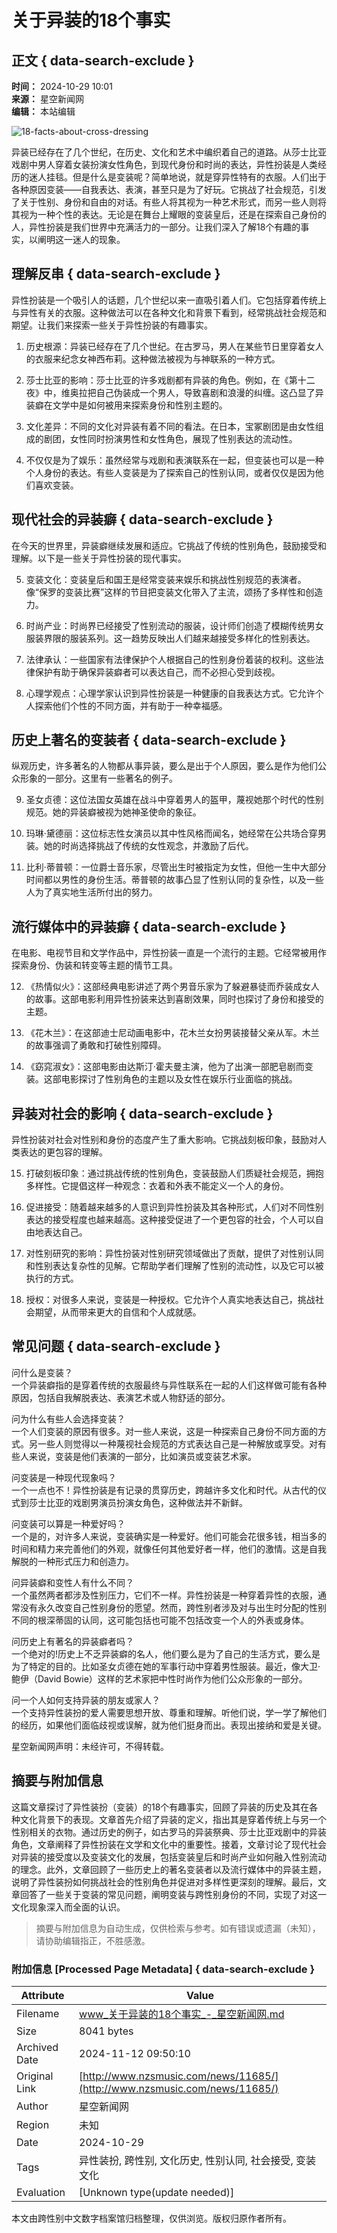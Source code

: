 # 关于异装的18个事实

## 正文 { data-search-exclude }


**时间：** 2024-10-29 10:01  
**来源：** 星空新闻网  
**编辑：** 本站编辑  

![18-facts-about-cross-dressing](http://www.nzsmusic.com/file/upload/202410/29/100108411.jpg)  

异装已经存在了几个世纪，在历史、文化和艺术中编织着自己的道路。从莎士比亚戏剧中男人穿着女装扮演女性角色，到现代身份和时尚的表达，异性扮装是人类经历的迷人挂毯。但是什么是变装呢？简单地说，就是穿异性特有的衣服。人们出于各种原因变装——自我表达、表演，甚至只是为了好玩。它挑战了社会规范，引发了关于性别、身份和自由的对话。有些人将其视为一种艺术形式，而另一些人则将其视为一种个性的表达。无论是在舞台上耀眼的变装皇后，还是在探索自己身份的人，异性扮装是我们世界中充满活力的一部分。让我们深入了解18个有趣的事实，以阐明这一迷人的现象。

## 理解反串 { data-search-exclude }

异性扮装是一个吸引人的话题，几个世纪以来一直吸引着人们。它包括穿着传统上与异性有关的衣服。这种做法可以在各种文化和背景下看到，经常挑战社会规范和期望。让我们来探索一些关于异性扮装的有趣事实。

1.  历史根源：异装已经存在了几个世纪。在古罗马，男人在某些节日里穿着女人的衣服来纪念女神西布莉。这种做法被视为与神联系的一种方式。
    
2.  莎士比亚的影响：莎士比亚的许多戏剧都有异装的角色。例如，在《第十二夜》中，维奥拉把自己伪装成一个男人，导致喜剧和浪漫的纠缠。这凸显了异装癖在文学中是如何被用来探索身份和性别主题的。
    
3.  文化差异：不同的文化对异装有着不同的看法。在日本，宝冢剧团是由女性组成的剧团，女性同时扮演男性和女性角色，展现了性别表达的流动性。
    
4.  不仅仅是为了娱乐：虽然经常与戏剧和表演联系在一起，但变装也可以是一种个人身份的表达。有些人变装是为了探索自己的性别认同，或者仅仅是因为他们喜欢变装。
    

## 现代社会的异装癖 { data-search-exclude }

在今天的世界里，异装癖继续发展和适应。它挑战了传统的性别角色，鼓励接受和理解。以下是一些关于异性扮装的现代事实。

5.  变装文化：变装皇后和国王是经常变装来娱乐和挑战性别规范的表演者。像“保罗的变装比赛”这样的节目把变装文化带入了主流，颂扬了多样性和创造力。
    
6.  时尚产业：时尚界已经接受了性别流动的服装，设计师们创造了模糊传统男女服装界限的服装系列。这一趋势反映出人们越来越接受多样化的性别表达。
    
7.  法律承认：一些国家有法律保护个人根据自己的性别身份着装的权利。这些法律保护有助于确保异装癖者可以表达自己，而不必担心受到歧视。
    
8.  心理学观点：心理学家认识到异性扮装是一种健康的自我表达方式。它允许个人探索他们个性的不同方面，并有助于一种幸福感。
    

## 历史上著名的变装者 { data-search-exclude }

纵观历史，许多著名的人物都从事异装，要么是出于个人原因，要么是作为他们公众形象的一部分。这里有一些著名的例子。

9.  圣女贞德：这位法国女英雄在战斗中穿着男人的盔甲，蔑视她那个时代的性别规范。她的异装癖被视为她神圣使命的象征。
    
10.  玛琳·黛德丽：这位标志性女演员以其中性风格而闻名，她经常在公共场合穿男装。她的时尚选择挑战了传统的女性观念，并激励了后代。
    
11.  比利·蒂普顿：一位爵士音乐家，尽管出生时被指定为女性，但他一生中大部分时间都以男性的身份生活。蒂普顿的故事凸显了性别认同的复杂性，以及一些人为了真实地生活所付出的努力。
    

## 流行媒体中的异装癖 { data-search-exclude }

在电影、电视节目和文学作品中，异性扮装一直是一个流行的主题。它经常被用作探索身份、伪装和转变等主题的情节工具。

12.  《热情似火》：这部经典电影讲述了两个男音乐家为了躲避暴徒而乔装成女人的故事。这部电影利用异性扮装来达到喜剧效果，同时也探讨了身份和接受的主题。
    
13.  《花木兰》：在这部迪士尼动画电影中，花木兰女扮男装接替父亲从军。木兰的故事强调了勇敢和打破性别障碍。
    
14.  《窈窕淑女》：这部电影由达斯汀·霍夫曼主演，他为了出演一部肥皂剧而变装。这部电影探讨了性别角色的主题以及女性在娱乐行业面临的挑战。
    

## 异装对社会的影响 { data-search-exclude }

异性扮装对社会对性别和身份的态度产生了重大影响。它挑战刻板印象，鼓励对人类表达的更包容的理解。

15.  打破刻板印象：通过挑战传统的性别角色，变装鼓励人们质疑社会规范，拥抱多样性。它提倡这样一种观念：衣着和外表不能定义一个人的身份。
    
16.  促进接受：随着越来越多的人意识到异性扮装及其各种形式，人们对不同性别表达的接受程度也越来越高。这种接受促进了一个更包容的社会，个人可以自由地表达自己。
    
17.  对性别研究的影响：异性扮装对性别研究领域做出了贡献，提供了对性别认同和性别表达复杂性的见解。它帮助学者们理解了性别的流动性，以及它可以被执行的方式。
    
18.  授权：对很多人来说，变装是一种授权。它允许个人真实地表达自己，挑战社会期望，从而带来更大的自信和个人成就感。
    

## **常见问题** { data-search-exclude }

问什么是变装？  
一个异装癖指的是穿着传统的衣服最终与异性联系在一起的人们这样做可能有各种原因，包括自我解脱表达、表演艺术或人物舒适的部分。  

问为什么有些人会选择变装？  
一个人们变装的原因有很多。对一些人来说，这是一种探索自己身份不同方面的方式。另一些人则觉得以一种蔑视社会规范的方式表达自己是一种解放或享受。对有些人来说，变装是他们表演的一部分，比如演员或变装艺术家。  

问变装是一种现代现象吗？  
一个一点也不！异性扮装是有记录的贯穿历史，跨越许多文化和时代。从古代的仪式到莎士比亚的戏剧男演员扮演女角色，这种做法并不新鲜。  

问变装可以算是一种爱好吗？  
一个是的，对许多人来说，变装确实是一种爱好。他们可能会花很多钱，相当多的时间和精力来完善他们的外观，就像任何其他爱好者一样，他们的激情。这是自我解脱的一种形式压力和创造力。  

问异装癖和变性人有什么不同？  
一个虽然两者都涉及性别压力，它们不一样。异性扮装是一种穿着异性的衣服，通常没有永久改变自己性别身份的愿望。然而，跨性别者涉及对与出生时分配的性别不同的根深蒂固的认同，这可能包括也可能不包括改变一个人的外表或身体。  

问历史上有著名的异装癖者吗？  
一个绝对的!历史上不乏异装癖的名人，他们要么是为了自己的生活方式，要么是为了特定的目的。比如圣女贞德在她的军事行动中穿着男性服装。最近，像大卫·鲍伊（David Bowie）这样的艺术家把中性时尚作为他们公众形象的一部分。  

问一个人如何支持异装的朋友或家人？  
一个支持异性装扮的爱人需要思想开放、尊重和理解。听他们说，学一学了解他们的经历，如果他们面临歧视或误解，就为他们挺身而出。表现出接纳和爱是关键。

星空新闻网声明：未经许可，不得转载。

## 摘要与附加信息

<!-- tcd_abstract -->
这篇文章探讨了异性装扮（变装）的18个有趣事实，回顾了异装的历史及其在各种文化背景下的表现。文章首先介绍了异装的定义，指出其是穿着传统上与另一个性别相关的衣物。通过历史的例子，如古罗马的异装祭典、莎士比亚戏剧中的异装角色，文章阐释了异性扮装在文学和文化中的重要性。接着，文章讨论了现代社会对异装的接受度以及变装文化的发展，包括变装皇后和时尚产业如何融入性别流动的理念。此外，文章回顾了一些历史上的著名变装者以及流行媒体中的异装主题，说明了异性装扮如何挑战社会的性别角色并促进对多样性更深刻的理解。最后，文章回答了一些关于变装的常见问题，阐明变装与跨性别身份的不同，实现了对这一文化现象深入而全面的认识。
<!-- tcd_abstract_end -->

> 摘要与附加信息为自动生成，仅供检索与参考。如有错误或遗漏（未知），请协助编辑指正，不胜感激。

### 附加信息 [Processed Page Metadata] { data-search-exclude }

| Attribute       | Value                                  |
|-----------------|----------------------------------------|
| Filename        | www_关于异装的18个事实_-_星空新闻网.md                             |
| Size            | 8041 bytes                           |
| Archived Date   | 2024-11-12 09:50:10                             |
| Original Link   | [http://www.nzsmusic.com/news/11685/](http://www.nzsmusic.com/news/11685/)                       |
| Author          | 星空新闻网                               |
| Region          | 未知                               |
| Date            | 2024-10-29                                 |
| Tags            | 异性装扮, 跨性别, 文化历史, 性别认同, 社会接受, 变装文化                                 |
| Evaluation            | [Unknown type(update needed)]                                 |
<!-- tcd_table_end -->

本文由跨性别中文数字档案馆归档整理，仅供浏览。版权归原作者所有。

